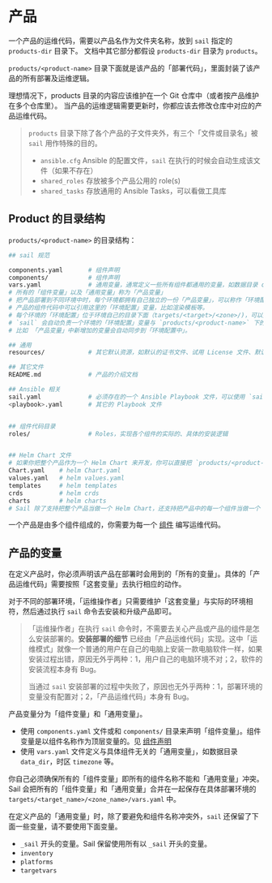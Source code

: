 # 产品

一个产品的运维代码，需要以产品名作为文件夹名称，放到 `sail` 指定的 `products-dir` 目录下。
文档中其它部分都假设 `products-dir` 目录为 `products`。

`products/<product-name>` 目录下面就是该产品的「部署代码」，里面封装了该产品的所有部署及运维逻辑。

理想情况下，products 目录的内容应该维护在一个 Git 仓库中（或者按产品维护在多个仓库里）。
当产品的运维逻辑需要更新时，你都应该去修改仓库中对应的产品运维代码。

> `products` 目录下除了各个产品的子文件夹外，有三个「文件或目录名」被 `sail` 用作特殊的目的。
> - `ansible.cfg` Ansible 的配置文件，`sail` 在执行的时候会自动生成该文件（如果不存在）
> - `shared_roles` 存放被多个产品公用的 role(s)
> - `shared_tasks` 存放通用的 Ansible Tasks，可以看做工具库

## Product 的目录结构

`products/<product-name>` 的目录结构：

```bash
## sail 规范

components.yaml       # 组件声明
components/           # 组件声明
vars.yaml             # 通用变量，通常定义一些所有组件都通用的变量，如数据目录 data_dir，时区 timezone
# 所有的「组件变量」以及「通用变量」称为「产品变量」
# 把产品部署到不同环境中时，每个环境都拥有自己独立的一份「产品变量」，可以称作「环境配置」。
# 产品的组件代码中可以引用这里的「环境配置」变量，比如渲染模板等。
# 每个环境的「环境配置」位于环境自己的目录下面（targets/<target>/<zone>/)，可以按照环境实际情况修改。
# `sail` 会自动负责一个环境的「环境配置」变量与 `products/<product-name>` 下的「产品变量」的结构保持一致。
# 比如 「产品变量」中新增加的变量会自动同步到「环境配置中」。

## 通用
resources/            # 其它默认资源，如默认的证书文件、试用 License 文件、默认的 icon 图标等

## 其它文件
README.md             # 产品的介绍文档

## Ansible 相关
sail.yaml             # 必须存在的一个 Ansible Playbook 文件，可以使用 `sail gen-sail` 命令自动生成 sail.yaml playbook 文件
<playbook>.yaml       # 其它的 Playbook 文件


## 组件代码目录
roles/                # Roles，实现各个组件的实际的、具体的安装逻辑


## Helm Chart 文件
# 如果你把整个产品作为一个 Helm Chart 来开发，你可以直接把 `products/<product-name>` 目录作为 Helm 的 Chart 目录来使用。
Chart.yaml    # helm Chart.yaml
values.yaml   # helm values.yaml
templates     # helm templates
crds          # helm crds
charts        # helm charts
# Sail 除了支持把整个产品当做一个 Helm Chart，还支持把产品中的每一个组件当做一个 Helm Chart。
```

一个产品是由多个组件组成的，你需要为每一个 [组件](./component.md) 编写运维代码。

## 产品的变量

在定义产品时，你必须声明该产品在部署时会用到的「所有的变量」。具体的「产品运维代码」需要按照「这套变量」去执行相应的动作。

对于不同的部署环境，「运维操作者」只需要维护「这套变量」与实际的环境相符，然后通过执行 `sail` 命令去安装和升级产品即可。

>「运维操作者」在执行 `sail` 命令时，不需要去关心产品或产品的组件是怎么安装部署的。**安装部署的细节** 已经由「产品运维代码」实现。这中「运维模式」就像一个普通的用户在自己的电脑上安装一款电脑软件一样，如果安装过程出错，原因无外乎两种：1，用户自己的电脑环境不对；2，软件的安装流程本身有 Bug。
>
> 当通过 `sail` 安装部署的过程中失败了，原因也无外乎两种：1，部署环境的变量没有配置对；2，「产品运维代码」本身有 Bug。

产品变量分为「组件变量」和「通用变量」。

- 使用 `components.yaml` 文件或和 `components/` 目录来声明「组件变量」。组件变量是以组件名称作为顶层变量的。见 [组件声明](./component.md)
- 使用 `vars.yaml` 文件定义与具体组件无关的「通用变量」，如数据目录 `data_dir`，时区 `timezone` 等。

你自己必须确保所有的「组件变量」即所有的组件名称不能和「通用变量」冲突。Sail 会把所有的「组件变量」和「通用变量」合并在一起保存在具体部署环境的 `targets/<target_name>/<zone_name>/vars.yaml` 中。

在定义产品的「通用变量」时，除了要避免和组件名称冲突外，`sail` 还保留了下面一些变量，请不要使用下面变量。

- `_sail` 开头的变量。Sail 保留使用所有以 `_sail` 开头的变量。
- `inventory`
- `platforms`
- `targetvars`
